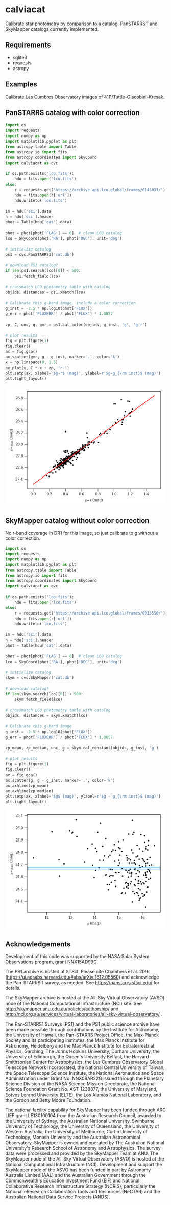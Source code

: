 # calviacat
Calibrate star photometry by comparison to a catalog.  PanSTARRS 1 and SkyMapper catalogs currently implemented.

## Requirements

* sqlite3
* requests
* astropy

## Examples

Calibrate Las Cumbres Observatory images of 41P/Tuttle-Giacobini-Kresak.

## PanSTARRS catalog with color correction

``` python
import os
import requests
import numpy as np
import matplotlib.pyplot as plt
from astropy.table import Table
from astropy.io import fits
from astropy.coordinates import SkyCoord
import calviacat as cvc

if os.path.exists('lco.fits'):
    hdu = fits.open('lco.fits')
else:
    r = requests.get('https://archive-api.lco.global/frames/6143031/').json()
    hdu = fits.open(r['url'])
    hdu.writeto('lco.fits')

im = hdu['sci'].data
h = hdu['sci'].header
phot = Table(hdu['cat'].data)

phot = phot[phot['FLAG'] == 0]  # clean LCO catalog
lco = SkyCoord(phot['RA'], phot['DEC'], unit='deg')

# initialize catalog
ps1 = cvc.PanSTARRS1('cat.db')

# download PS1 catalog?
if len(ps1.search(lco)[0]) < 500:
    ps1.fetch_field(lco)

# crossmatch LCO photometry table with catalog
objids, distances = ps1.xmatch(lco)

# Calibrate this g-band image, include a color correction
g_inst = -2.5 * np.log10(phot['FLUX'])
g_err = phot['FLUXERR'] / phot['FLUX'] * 1.0857

zp, C, unc, g, gmr = ps1.cal_color(objids, g_inst, 'g', 'g-r')

# plot results
fig = plt.figure(1)
fig.clear()
ax = fig.gca()
ax.scatter(gmr, g - g_inst, marker='.', color='k')
x = np.linspace(0, 1.5)
ax.plot(x, C * x + zp, 'r-')
plt.setp(ax, xlabel='$g-r$ (mag)', ylabel=r'$g-g_{\rm inst}$ (mag)')
plt.tight_layout()

```

![alt text](lco-example-ps1.png "Best-fit calibration")


## SkyMapper catalog without color correction

No r-band coverage in DR1 for this image, so just calibrate to g without a color correction.

``` python
import os
import requests
import numpy as np
import matplotlib.pyplot as plt
from astropy.table import Table
from astropy.io import fits
from astropy.coordinates import SkyCoord
import calviacat as cvc

if os.path.exists('lco.fits'):
    hdu = fits.open('lco.fits')
else:
    r = requests.get('https://archive-api.lco.global/frames/6913550/').json()
    hdu = fits.open(r['url'])
    hdu.writeto('lco.fits')

im = hdu['sci'].data
h = hdu['sci'].header
phot = Table(hdu['cat'].data)

phot = phot[phot['FLAG'] == 0]  # clean LCO catalog
lco = SkyCoord(phot['RA'], phot['DEC'], unit='deg')

# initialize catalog
skym = cvc.SkyMapper('cat.db')

# download catalog?
if len(skym.search(lco)[0]) < 500:
    skym.fetch_field(lco)

# crossmatch LCO photometry table with catalog
objids, distances = skym.xmatch(lco)

# Calibrate this g-band image
g_inst = -2.5 * np.log10(phot['FLUX'])
g_err = phot['FLUXERR'] / phot['FLUX'] * 1.0857

zp_mean, zp_median, unc, g = skym.cal_constant(objids, g_inst, 'g')

# plot results
fig = plt.figure(1)
fig.clear()
ax = fig.gca()
ax.scatter(g, g - g_inst, marker='.', color='k')
ax.axhline(zp_mean)
ax.axhline(zp_median)
plt.setp(ax, xlabel='$g$ (mag)', ylabel=r'$g - g_{\rm inst}$ (mag)')
plt.tight_layout()

```

![alt text](lco-example-skymapper.png "Best-fit calibration")

## Acknowledgements

Development of this code was supported by the NASA Solar System Observations program, grant NNX15AD99G.

The PS1 archive is hosted at STScI.  Please cite Chambers et al. 2016 (https://ui.adsabs.harvard.edu/#abs/arXiv:1612.05560) and acknowledge the Pan-STARRS 1 survey, as needed.  See https://panstarrs.stsci.edu/ for details.

The SkyMapper archive is hosted at the All-Sky Virtual Observatory (AVSO) node of the National Computational Infrastructure (NCI) site.  See http://skymapper.anu.edu.au/policies/authorship/ and http://nci.org.au/services/virtual-laboratories/all-sky-virtual-observatory/ .

The Pan-STARRS1 Surveys (PS1) and the PS1 public science archive have been made possible through contributions by the Institute for Astronomy, the University of Hawaii, the Pan-STARRS Project Office, the Max-Planck Society and its participating institutes, the Max Planck Institute for Astronomy, Heidelberg and the Max Planck Institute for Extraterrestrial Physics, Garching, The Johns Hopkins University, Durham University, the University of Edinburgh, the Queen's University Belfast, the Harvard-Smithsonian Center for Astrophysics, the Las Cumbres Observatory Global Telescope Network Incorporated, the National Central University of Taiwan, the Space Telescope Science Institute, the National Aeronautics and Space Administration under Grant No. NNX08AR22G issued through the Planetary Science Division of the NASA Science Mission Directorate, the National Science Foundation Grant No. AST-1238877, the University of Maryland, Eotvos Lorand University (ELTE), the Los Alamos National Laboratory, and the Gordon and Betty Moore Foundation.

The national facility capability for SkyMapper has been funded through ARC LIEF grant LE130100104 from the Australian Research Council, awarded to the University of Sydney, the Australian National University, Swinburne University of Technology, the University of Queensland, the University of Western Australia, the University of Melbourne, Curtin University of Technology, Monash University and the Australian Astronomical Observatory. SkyMapper is owned and operated by The Australian National University's Research School of Astronomy and Astrophysics. The survey data were processed and provided by the SkyMapper Team at ANU. The SkyMapper node of the All-Sky Virtual Observatory (ASVO) is hosted at the National Computational Infrastructure (NCI). Development and support the SkyMapper node of the ASVO has been funded in part by Astronomy Australia Limited (AAL) and the Australian Government through the Commonwealth's Education Investment Fund (EIF) and National Collaborative Research Infrastructure Strategy (NCRIS), particularly the National eResearch Collaboration Tools and Resources (NeCTAR) and the Australian National Data Service Projects (ANDS).
